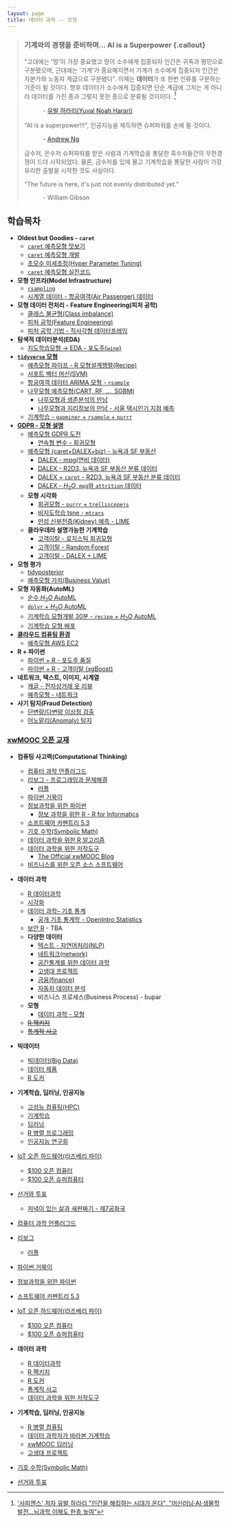 ```yaml
---
layout: page
title: 데이터 과학 -- 모형
---
```


> ### 기계와의 경쟁을 준비하며... AI is a Superpower {.callout}
>
> "고대에는 '땅'이 가장 중요했고 땅이 소수에게 집중되자 인간은 귀족과 평민으로 구분됐으며, 
> 근대에는 '기계'가 중요해지면서 기계가 소수에게 집중되자 인간은 자본가와 노동자 계급으로 구분됐다". 
> 이제는 **데이터**가 또 한번 인류를 구분하는 기준이 될 것이다. 
> 향후 데이터가 소수에게 집중되면 단순 계급에 그치는 게 아니라 데이터를 가진 종과 그렇지 못한 종으로 분류될 것이이다. [^joongang-yuval]
>
> &nbsp;&nbsp;&nbsp;&nbsp;&nbsp;&nbsp;&nbsp;&nbsp;&nbsp;&nbsp; - [유발 하라리(Yuval Noah Harari)](https://www.youtube.com/watch?v=7Xs3auqcX7k) 
>
> "AI is a superpower!!!", 인공지능을 체득하면 슈퍼파워를 손에 쥘 것이다. 
> 
> &nbsp;&nbsp;&nbsp;&nbsp;&nbsp;&nbsp;&nbsp;&nbsp;&nbsp;&nbsp; - [Andrew Ng](https://twitter.com/andrewyng/status/728986380638916609)
> 
> 금수저, 은수저 슈퍼파워를 받은 사람과 기계학습을 통달한 흑수저들간의 무한경쟁이 드뎌 시작되었다. 물론, 
> 금수저를 입에 물고 기계학습을 통달한 사람이 가장 유리한 출발을 시작한 것도 사실이다.
>
> "The future is here, it's just not evenly distributed yet."  
> 
> &nbsp;&nbsp;&nbsp;&nbsp;&nbsp;&nbsp;&nbsp;&nbsp;&nbsp;&nbsp; - William Gibson


[^joongang-yuval]: ['사피엔스' 저자 유발 하라리 "인간을 해킹하는 시대가 온다", "머신러닝·AI·생물학 발전…뇌과학 이해도 한층 높여"](http://news.mk.co.kr/newsRead.php?year=2018&no=58432)


## 학습목차 

- **Oldest but Goodies - `caret`**
    - [`caret` 예측모형 맛보기](model-caret-intro.html)
    - [`caret` 예측모형 개발](model-caret-build.html)
    - [초모수 미세조정(Hyper Parameter Tuning)](model-hyper-parameter.html)    
    - [`caret` 예측모형 실전코드](model-caret-in-practice.html)
- **모형 인프라(Model Infrastructure)**
    - [`rsampling`](model-rsampling.html) 
    - [시계열 데이터 - 항공여객(Air Passenger) 데이터](model-rsampling-time-series.html) 
- **모형 데이터 전처리 - Feature Engineering(피처 공학)**
    - [클래스 불균형(Class imbalance)](model-class-imbalance.html)
    - [피처 공학(Feature Engineering)](model-feature-engineering.html)
    - [피처 공학 기법 - 직사각형 데이터프레임](model-feature-engineering-tech.html)
- **탐색적 데이터분석(EDA)**
    - [지도학습모형 &rarr; EDA - 포도주(`wine`)](model-eda-wine.html)
- **[`tidyverse` 모형](tidyverse-model.html)**
    - [예측모형 파이프 - R 모형설계행렬(Recipe)](ml-r-design-matrix.html) 
    - [서포트 벡터 머신(SVM)](model_svm.html)
    - [항공여객 데이터 ARIMA 모형 - `rsample`](model_rsample-arima.html)
    - [나무모형 예측모형(CART, RF, ..., SGBM)](model_tree.html)
        - [나무모형과 생존분석의 만남](model_survival_tree.html)
        - [나무모형과 지리정보의 만남 - 서울 택시인기 지점 예측](model_geospatial_taxi.html)
    - [기계학습 - `gapminer` + `rsample` + `purrr`](model-ml-purrr.html) 
- **[GDPR - 모형 설명](model-explain.html)**
    - [예측모형 GDPR 도전](model-gdpr-challenge.html)
        - [연속형 변수 - 회귀모형](model-gdpr-regression.html)
    - [예측모형 (caret+DALEX+biz) - 뉴욕과 SF 부동산](model-r2d3-dalex-with-biz.html) 
        + [DALEX - mpg(연비 데이터)](model-mpg-dalex.html)
        + [DALEX - R2D3, 뉴욕과 SF 부동산 분류 데이터](model-r2d3-dalex.html)
        + [DALEX + `caret` - R2D3, 뉴욕과 SF 부동산 분류 데이터](model-r2d3-caret-dalex.html)
        + [DALEX - $H_2O$, `mpg`와 `attrition` 데이터](model-h2o-dalex.html)
    - **모형 시각화**
        + [회귀모형 - `purrr` + `trelliscopejs`](model_purrr_trelliscopejs.html)
        + [비지도학습 tsne - `mtcars`](model_tsne_mtcars.html)
        + [만성 신부전증(Kidney) 예측 - LIME](model_kidney-lime.html)
    - **클라우데라 설명가능한 기계학습**
        + [고객이탈 - 로지스틱 회귀모형](model-cloudera-logistic.html)
        + [고객이탈 - Random Forest](model-cloudera-rf.html)
        + [고객이탈 - DALEX + LIME](model-cloudera-lime.html)
- **모형 평가**
    - [tidyposterior](model-tidyposterior.html)
    - [예측모형 가치(Business Value)](model-business-value.html)
- **모형 자동화(AutoML)**
    - [순수 $H_2 O$ AutoML](model-h2o-automl.html)
    - [`dplyr` + $H_2 O$ AutoML](model-dplyr-h2o-automl.html)
    - [기계학습 모형개발 30분 - `recipe` + $H_2 O$ AutoML](model-recipe-h2o-automl.html)
    - [기계학습 모형 배포](model-deploy.html)
- **[클라우드 컴퓨팅 환경](model-cloud-infra.html)**
    - [예측모형 AWS EC2](model-aws-ec2.html) 
- **R + 파이썬**
    - [파이썬 + R - 포도주 품질](model-python-wine.html) 
    - [파이썬 + R - 고객이탈 (xgBoost)](model-python-churn.html) 
- **네트워크, 텍스트, 이미지, 시계열**
    - [캐글 - 전자상거래 옷 리뷰](model-kaggle-text.html) 
    - [예측모형 - 네트워크](model-network.html) 
- **사기 탐지(Fraud Detection)**
    - [단변량/다변량 이상점 검출](https://statkclee.github.io/ml/ml-detect-outliers-mahalanobis.html) 
    - [어노말리(Anomaly) 탐지](model-anomaly.html) 


### [xwMOOC 오픈 교재](https://statkclee.github.io/xwMOOC/)

- **컴퓨팅 사고력(Computational Thinking)**
    - [컴퓨터 과학 언플러그드](http://statkclee.github.io/unplugged)  
    - [리보그 - 프로그래밍과 문제해결](https://statkclee.github.io/code-perspectives/)  
         - [러플](http://statkclee.github.io/rur-ple/)  
    - [파이썬 거북이](http://swcarpentry.github.io/python-novice-turtles/index-kr.html)  
    - [정보과학을 위한 파이썬](https://statkclee.github.io/pythonlearn-kr/)  
        + [정보 과학을 위한 R - R for Informatics](https://statkclee.github.io/r4inf/)
    - [소프트웨어 카펜트리 5.3](http://statkclee.github.io/swcarpentry-version-5-3-new/)
    - [기호 수학(Symbolic Math)](https://statkclee.github.io/symbolic-math/)
    - [데이터 과학을 위한 R 알고리즘](https://statkclee.github.io/r-algorithm/)
    - [데이터 과학을 위한 저작도구](https://statkclee.github.io/ds-authoring/)
        - [The Official xwMOOC Blog](https://xwmooc.netlify.com/)
    - [비즈니스를 위한 오픈 소스 소프트웨어](http://statkclee.github.io/open-source-for-business/)    
- **데이터 과학**
    - [R 데이터과학](https://statkclee.github.io/data-science/)
    - [시각화](https://statkclee.github.io/viz/)
    - [데이터 과학– 기초 통계](https://statkclee.github.io/statistics/)    
        - [공개 기초 통계학 - OpenIntro Statistics](https://statkclee.github.io/openIntro-statistics-bookdown/)
    - [보안 R](https://statkclee.github.io/security/) - TBA
    - **다양한 데이터**
        + [텍스트 - 자연어처리(NLP)](https://statkclee.github.io/text/)
        + [네트워크(network)](https://statkclee.github.io/network)
        + [공간통계를 위한 데이터 과학](https://statkclee.github.io/spatial/)        
        + [고생대 프로젝트](http://statkclee.github.io/trilobite)
        + [금융(finance)](https://statkclee.github.io/finance/)
        + [자동차 데이터 분석](https://statkclee.github.io/automotive/)
        + 비즈니스 프로세스(Business Process) - bupar
    - **모형**
        + [데이터 과학 - 모형](https://statkclee.github.io/model/)
    - [~~R 팩키지~~](http://r-pkgs.xwmooc.org/)
    - [~~통계적 사고~~](http://think-stat.xwmooc.org/)
- **빅데이터**
    - [빅데이터(Big Data)](http://statkclee.github.io/bigdata)
    - [데이터 제품](https://statkclee.github.io/data-product/)
    - [R 도커](http://statkclee.github.io/r-docker/)
- **기계학습, 딥러닝, 인공지능**
    - [고성능 컴퓨팅(HPC)](http://statkclee.github.io/hpc)
    - [기계학습](http://statkclee.github.io/ml)
    - [딥러닝](http://statkclee.github.io/deep-learning)
    - [R 병렬 프로그래밍](http://statkclee.github.io/parallel-r/)
    - [인공지능 연구회](https://statkclee.github.io/ai-lab/)
- [IoT 오픈 하드웨어(라즈베리 파이)](http://statkclee.github.io/raspberry-pi)
    - [$100 오픈 컴퓨터](https://statkclee.github.io/one-page/)   
    - [$100 오픈 슈퍼컴퓨터](https://statkclee.github.io/hpc/)
- [선거와 투표](http://statkclee.github.io/politics)
    - [저녁이 있는 삶과 새판짜기 - 제7공화국](https://statkclee.github.io/hq/)


- [컴퓨터 과학 언플러그드](http://unplugged.xwmooc.org)  
- [리보그](http://reeborg.xwmooc.org)  
     - [러플](http://rur-ple.xwmooc.org)  
- [파이썬 거북이](http://swcarpentry.github.io/python-novice-turtles/index-kr.html)  
- [정보과학을 위한 파이썬](http://python.xwmooc.org)  
- [소프트웨어 카펜트리 5.3](http://swcarpentry.xwmooc.org)
- [IoT 오픈 하드웨어(라즈베리 파이)](https://statkclee.github.io/raspberry-pi/)
    - [$100 오픈 컴퓨터](http://computer.xwmooc.org/)   
    - [$100 오픈 슈퍼컴퓨터](http://computers.xwmooc.org/)
- **데이터 과학**
    - [R 데이터과학](http://statkclee.github.io/data-science)
    - [R 팩키지](http://r-pkgs.xwmooc.org/)
    - [R 도커](http://statkclee.github.io/r-docker/)
    - [통계적 사고](http://think-stat.xwmooc.org/)
    - [데이터 과학을 위한 저작도구](https://statkclee.github.io/ds-authoring/)

- **기계학습, 딥러닝, 인공지능**
    - [R 병렬 컴퓨팅](http://statkclee.github.io/parallel-r)
    - [데이터 과학자가 바라본 기계학습](https://statkclee.github.io/ml/)
    - [xwMOOC 딥러닝](https://statkclee.github.io/deep-learning/)
    - [고생대 프로젝트](http://statkclee.github.io/trilobite)
- [기호 수학(Symbolic Math)](http://sympy.xwmooc.org/)
- [선거와 투표](http://politics.xwmooc.org/)


